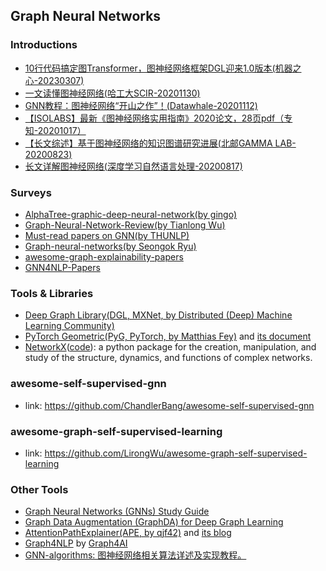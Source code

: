 ## **Graph Neural Networks**

### Introductions
  * [10行代码搞定图Transformer，图神经网络框架DGL迎来1.0版本(机器之心-20230307)](https://mp.weixin.qq.com/s/Ffqb0Aml00Uy2O3Bqls1wQ)
  * [一文读懂图神经网络(哈工大SCIR-20201130)](https://mp.weixin.qq.com/s/GwmyZDzug3jDs7r8sWTPQg)
  * [GNN教程：图神经网络“开山之作”！(Datawhale-20201112)](https://mp.weixin.qq.com/s/LrAjuJyzrXWAGvvTLTNd8Q)
  * [【ISOLABS】最新《图神经网络实用指南》2020论文，28页pdf（专知-20201017）](https://mp.weixin.qq.com/s/NMqiFHcR1A7a4uTnxiCVWw)
  * [【长文综述】基于图神经网络的知识图谱研究进展(北邮GAMMA LAB-20200823)](https://mp.weixin.qq.com/s/Or0GXzQyjAcDcWZJ0s317Q)
  * [长文详解图神经网络(深度学习自然语言处理-20200817)](https://mp.weixin.qq.com/s/C1eikX6VJ_hQfySghobA1w)

### Surveys
  * [AlphaTree-graphic-deep-neural-network(by gingo)](https://github.com/weslynn/AlphaTree-graphic-deep-neural-network)
  * [Graph-Neural-Network-Review(by Tianlong Wu)](https://github.com/talorwu/Graph-Neural-Network-Review)
  * [Must-read papers on GNN(by THUNLP)](https://github.com/thunlp/GNNPapers)
  * [Graph-neural-networks(by Seongok Ryu)](https://github.com/SeongokRyu/Graph-neural-networks)
  * [awesome-graph-explainability-papers](https://github.com/flyingdoog/awesome-graph-explainability-papers)
  * [GNN4NLP-Papers](https://github.com/IndexFziQ/GNN4NLP-Papers)

### Tools & Libraries
  * [Deep Graph Library(DGL, MXNet, by Distributed (Deep) Machine Learning Community)](https://github.com/dmlc/dgl)
  * [PyTorch Geometric(PyG, PyTorch, by Matthias Fey)](https://github.com/rusty1s/pytorch_geometric) and [its document](https://pytorch-geometric.readthedocs.io/en/latest/notes/installation.html)
  * [NetworkX](https://networkx.org/)([code](https://github.com/networkx/networkx)): a python package for the creation, manipulation, and study of the structure, dynamics, and functions of complex networks.

### awesome-self-supervised-gnn
  * link: https://github.com/ChandlerBang/awesome-self-supervised-gnn

### awesome-graph-self-supervised-learning
  * link: https://github.com/LirongWu/awesome-graph-self-supervised-learning

### Other Tools
  * [Graph Neural Networks (GNNs) Study Guide](https://github.com/dair-ai/GNNs-Recipe)
  * [Graph Data Augmentation (GraphDA) for Deep Graph Learning](https://github.com/kaize0409/awesome-graph-data-augmentaion)
  * [AttentionPathExplainer(APE, by qjf42)](https://github.com/qjf42/AttentionPathExplainer) and [its blog](https://zhuanlan.zhihu.com/p/150869105)
  * [Graph4NLP](https://github.com/graph4ai/graph4nlp) by [Graph4AI](https://github.com/graph4ai)
  * [GNN-algorithms: 图神经网络相关算法详述及实现教程。](https://github.com/wangyouze/GNN-algorithms)
